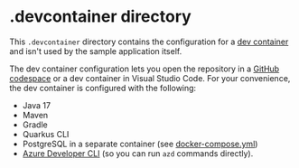 # .devcontainer directory

This `.devcontainer` directory contains the configuration for a [dev container](https://docs.github.com/codespaces/setting-up-your-project-for-codespaces/adding-a-dev-container-configuration/introduction-to-dev-containers) and isn't used by the sample application itself.

The dev container configuration lets you open the repository in a [GitHub codespace](https://docs.github.com/codespaces/overview) or a dev container in Visual Studio Code. For your convenience, the dev container is configured with the following:

- Java 17
- Maven
- Gradle
- Quarkus CLI
- PostgreSQL in a separate container (see [docker-compose.yml](docker-compose.yml))
- [Azure Developer CLI](https://learn.microsoft.com/azure/developer/azure-developer-cli/overview) (so you can run `azd` commands directly).